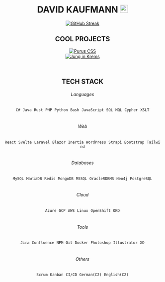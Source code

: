 <div align="center">

# DAVID KAUFMANN <img src="https://media.giphy.com/media/hvRJCLFzcasrR4ia7z/giphy.gif" width="25px">

[![GitHub Streak](https://streak-stats.demolab.com?user=kaufmann-dev&theme=transparent&hide_border=true&date_format=j%20M%5B%20Y%5D)](https://git.io/streak-stats)
<br>
## COOL PROJECTS

[![Purus CSS](https://github-readme-stats.vercel.app/api/pin/?username=kaufmann-dev&repo=PurusCss&theme=dark)](https://github.com/kaufmann-dev/PurusCss)<br>
[![Jung in Krems](https://github-readme-stats.vercel.app/api/pin/?username=kaufmann-dev&repo=JungInKrems&theme=dark)](https://github.com/kaufmann-dev/JungInKrems)

<br>

## TECH STACK

  
###### Languages
`C#`&nbsp;&nbsp;`Java`&nbsp;&nbsp;`Rust`&nbsp;&nbsp;`PHP`&nbsp;&nbsp;`Python`&nbsp;&nbsp;`Bash`&nbsp;&nbsp;`JavaScript`&nbsp;&nbsp;`SQL`&nbsp;&nbsp;`MQL`&nbsp;&nbsp;`Cypher`&nbsp;&nbsp;`XSLT`<br><br>

###### Web
`React`&nbsp;&nbsp;`Svelte`&nbsp;&nbsp;`Laravel`&nbsp;&nbsp;`Blazor`&nbsp;&nbsp;`Inertia`&nbsp;&nbsp;`WordPress`&nbsp;&nbsp;`Strapi`&nbsp;&nbsp;`Bootstrap`&nbsp;&nbsp;`Tailwind`<br><br>

###### Databases
`MySQL`&nbsp;&nbsp;`MariaDB`&nbsp;&nbsp;`Redis`&nbsp;&nbsp;`MongoDB`&nbsp;&nbsp;`MSSQL`&nbsp;&nbsp;`OracleRDBMS`&nbsp;&nbsp;`Neo4j`&nbsp;&nbsp;`PostgreSQL`<br><br>

###### Cloud
`Azure`&nbsp;&nbsp;`GCP`&nbsp;&nbsp;`AWS`&nbsp;&nbsp;`Linux`&nbsp;&nbsp;`OpenShift`&nbsp;&nbsp;`OKD`<br><br>

###### Tools
`Jira`&nbsp;&nbsp;`Confluence`&nbsp;&nbsp;`NPM`&nbsp;&nbsp;`Git`&nbsp;&nbsp;`Docker`&nbsp;&nbsp;`Photoshop`&nbsp;&nbsp;`Illustrator`&nbsp;&nbsp;`XD`<br><br>

###### Others
`Scrum`&nbsp;&nbsp;`Kanban`&nbsp;&nbsp;`CI/CD`&nbsp;&nbsp;`German(C2)`&nbsp;&nbsp;`English(C2)`<br><br>
</div>

